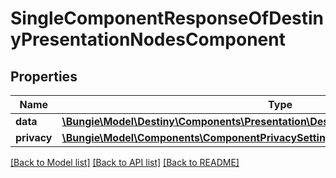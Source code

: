 # SingleComponentResponseOfDestinyPresentationNodesComponent

## Properties
Name | Type | Description | Notes
------------ | ------------- | ------------- | -------------
**data** | [**\Bungie\Model\Destiny\Components\Presentation\DestinyPresentationNodesComponent**](DestinyPresentationNodesComponent.md) |  | [optional] 
**privacy** | [**\Bungie\Model\Components\ComponentPrivacySetting**](ComponentPrivacySetting.md) |  | [optional] 

[[Back to Model list]](../README.md#documentation-for-models) [[Back to API list]](../README.md#documentation-for-api-endpoints) [[Back to README]](../README.md)


